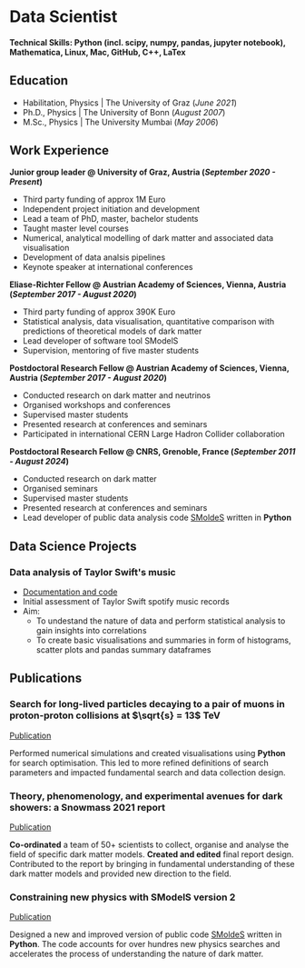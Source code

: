 # Data Scientist

#### Technical Skills: Python (incl. scipy, numpy, pandas, jupyter notebook), Mathematica, Linux, Mac, GitHub, C++, LaTex

## Education
- Habilitation, Physics | The University of Graz (_June 2021_)  		
- Ph.D., Physics | The University of Bonn (_August 2007_)								       		
- M.Sc., Physics	| The University Mumbai (_May 2006_)	 			        		

## Work Experience
**Junior group leader @ University of Graz, Austria (_September 2020 - Present_)**
- Third party funding of approx 1M Euro
- Independent project initiation and development
- Lead a team of PhD, master, bachelor students
- Taught master level courses
- Numerical, analytical modelling of dark matter and associated data visualisation
- Development of data analsis pipelines
- Keynote speaker at international conferences

**Eliase-Richter Fellow @ Austrian Academy of Sciences, Vienna, Austria (_September 2017 - August 2020_)**
- Third party funding of approx 390K Euro
- Statistical analysis, data visualisation, quantitative comparison with predictions of theoretical models of dark matter
- Lead developer of software tool SModelS
- Supervision, mentoring of five master students

**Postdoctoral Research Fellow @ Austrian Academy of Sciences, Vienna, Austria (_September 2017 - August 2020_)**
- Conducted research on dark matter and neutrinos
- Organised workshops and conferences
- Supervised master students
- Presented research at conferences and seminars
- Participated in international CERN Large Hadron Collider collaboration
  
**Postdoctoral Research Fellow @ CNRS, Grenoble, France (_September 2011 - August 2024_)**
- Conducted research on dark matter
- Organised seminars
- Supervised master students
- Presented research at conferences and seminars
- Lead developer of public data analysis code [SMoldeS](https://smodels.github.io/) written in **Python**

## Data Science Projects
### Data analysis of Taylor Swift's music  
- [Documentation and code](./Taylor_Swift_dataanalysis.html)
- Initial assessment of Taylor Swift spotify music records
- Aim:
  * To undestand the nature of data and perform statistical analysis to gain insights into correlations
  * To create basic visualisations and summaries in form of histograms, scatter plots and pandas summary dataframes



## Publications
### Search for long-lived particles decaying to a pair of muons in proton-proton collisions at $\sqrt{s} = 13$ TeV
[Publication](https://doi.org/10.1007/JHEP05(2023)228)

Performed numerical simulations and created visualisations using **Python** for search optimisation. This led to more refined definitions of search parameters and impacted fundamental search and data collection design. 

### Theory, phenomenology, and experimental avenues for dark showers: a Snowmass 2021 report
[Publication](https://doi.org/10.1140/epjc/s10052-022-11048-8)

**Co-ordinated** a team of 50+ scientists to collect, organise and analyse the field of specific dark matter models. **Created and edited** final report design. Contributed to the report by bringing in fundamental understanding of these dark matter models and provided new direction to the field. 

### Constraining new physics with SModelS version 2
[Publication](https://doi.org/10.1007/JHEP08(2022)068) 

Designed a new and improved version of public code [SMoldeS](https://smodels.github.io/) written in **Python**. The code accounts for over hundres new physics searches and accelerates the process of understanding the nature of dark matter.
